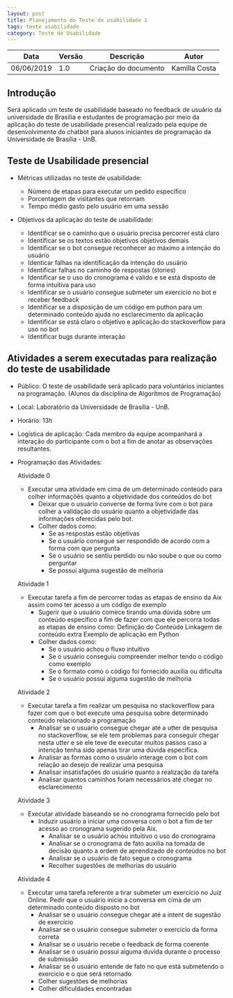 ```yaml
---
layout: post
title: Planejamento do Teste de usabilidade 1
tags: teste usabilidade 
category: Teste de Usabilidade
---
```


|Data   |Versão   |Descrição   |Autor   |
|---|---|---|---|
|06/06/2019   | 1.0  |Criação do documento   |Kamilla Costa   |


## Introdução
Será aplicado um teste de usabilidade baseado no feedback de usuário da universidade de Brasília e estudantes de programação por meio da aplicação do teste de usabilidade presencial realizado pela equipe de desenvolvimento do chatbot para alunos iniciantes de programação da Universidade de Brasília - UnB.


## Teste de Usabilidade presencial

* Métricas utilizadas no teste de usabilidade:
    - Número de etapas para executar um pedido específico
    - Porcentagem de visitantes que retornam
    - Tempo médio gasto pelo usuário em uma sessão

* Objetivos da aplicação do teste de usabilidade:
    - Identificar se o caminho que o usuário precisa percorrer está claro
    - Identificar se os textos estão objetivos objetivos demais
    - Identificar se o bot consegue reconhecer ao máximo a intenção do usuário
    - Identicar falhas na identificação da intenção do usuário
    - Identificar falhas no caminho de respostas (stories)
    - Identificar se o uso do cronograma é valido e se está disposto de forma intuitiva para uso
    - Identificar se o usuário consegue submeter um exercício no bot e receber feedback
    - Identificar se a disposição de um código em puthon para um determinado conteúdo ajuda no esclarecimento da aplicação
    - Identificar se está claro o objetivo e aplicação do stackoverflow para uso no bot
    - Identificar bugs durante interação


## Atividades a serem executadas para realização do teste de usabilidade

* Público: O teste de usabilidade será aplicado para voluntários iniciantes na programação. (Alunos da disciplina de Algorítmos de Programação)

* Local: Laboratório da Universidade de Brasília - UnB.

* Horário: 13h

* Logistica de aplicação: Cada membro da equipe acompanhará a interação do participante com o bot a fim de anotar as observações resultantes.

* Programação das Atividades:

    Atividade 0
    - Executar uma atividade em cima de um determinado conteúdo para colher informaçõẽs quanto a objetividade dos conteúdos do bot
        * Deixar que o usuário converse de forma livre com o bot para colher a validação do usuário quanto a objetividade das informações oferecidas pelo bot.
        * Colher dados como: 
            - Se as respostas estão objetivas
            - Se o usuário consegue ser respondido de acordo com a forma com que pergunta
            - Se o usuário se sentiu perdido ou não soube o que ou como perguntar
            - Se possui alguma sugestão de melhoria


    Atividade 1
    - Executar tarefa a fim de percorrer todas as etapas de ensino da Aix assim como ter acesso a um código de exemplo
        * Sugerir que o usuário comece tirando uma dúvida sobre um conteúdo específico a fim de fazer com que ele percorra todas as etapas de ensino como:
            Definição do Conteúdo
            Linkagem de conteúdo extra
            Exemplo de aplicação em Python
        * Colher dados como:
            - Se o usuário achou o fluxo intuitivo
            - Se o usuário conseguiu compreender melhor tendo o código como exemplo
            - Se o formato como o código foi fornecido auxilia ou dificulta
            - Se o usuário possui alguma sugestão de melhoria


    Atividade 2
    - Executar tarefa a fim realizar um pesquisa no stackoverflow para fazer com que o bot execute uma pesquisa sobre determinado conteúdo relacionado a programação
        - Analisar se o usuário consegue chegar até a utter de pesquisa no stackoverflow, se ele tem problemas para conseguir chegar nesta utter e se ele teve de executar muitos passos caso a intenção tenha sido apenas tirar uma dúvida específica.
        - Analisar as formas como o usuário interage com o bot com relação ao desejo de realizar uma pesquisa
        - Analisar insatisfações do usuário quanto a realização da tarefa
        - Analisar quantos caminhos foram necessários até chegar no esclarecimento


    Atividade 3
    - Executar atividade baseando se no cronograma fornecido pelo bot
        * Induzir usuário a iniciar uma conversa com o bot a fim de ter acesso ao cronograma sugerido pela Aix.
            - Analisar se o usuário achou intuitivo o uso do cronograma
            - Analisar se o cronograma de fato auxilia na tomada de decisão quanto a ordem de aprendizado de conteúdos no bot
            - Analisar se o usuário de fato segue o cronograma
            - Recolher sugestões de melhorias do usuário


    Atividade 4 
    - Executar uma tarefa referente a tirar submeter um exercício no Juiz Online. 
      Pedir que o usuário inicie a conversa em cima de um determinado conteúdo disposto no bot
        - Analisar se o usuário consegue chegar até a intent de sugestão de exercício
        - Analisar se o usuário consegue submeter o exercício da forma correta
        - Analisar se o usuário recebe o feedback de forma coerente
        - Analisar se o usuário possui alguma duvida durante o processo de submissão
        - Analisar se o usuário entende de fato no que está submetendo o exercicio e o que será retornado
        - Colher sugestões de melhorias
        - Colher dificuldades encontradas



